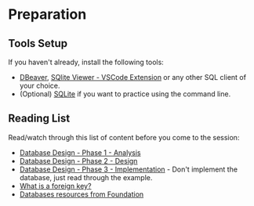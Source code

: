 # Preparation

## Tools Setup

If you haven't already, install the following tools:

- [DBeaver](https://dbeaver.io/download/), [SQlite Viewer - VSCode Extension](https://marketplace.visualstudio.com/items?itemName=qwtel.sqlite-viewer) or any other SQL client of your choice.
- (Optional) [SQLite](https://www.sqlite.org/download.html) if you want to practice using the command line.

## Reading List

Read/watch through this list of content before you come to the session:

- [Database Design - Phase 1 - Analysis](https://mariadb.com/docs/general-resources/database-theory/database-design/database-design-example-phase-1-analysis)
- [Database Design - Phase 2 - Design](https://mariadb.com/docs/general-resources/database-theory/database-design/database-design-example-phase-2-design)
- [Database Design - Phase 3 - Implementation](https://mariadb.com/docs/general-resources/database-theory/database-design/database-design-example-phase-3-implementation) - Don't implement the database, just read through the example.
- [What is a foreign key?](https://mariadb.com/docs/general-resources/database-theory/relational-databases-foreign-keys)
- [Databases resources from Foundation](../../../Foundation/databases/week1/preparation.md)
